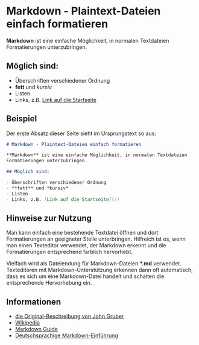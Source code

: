 # Markdown - Plaintext-Dateien einfach formatieren


**Markdown** ist eine einfache Möglichkeit, in normalen Textdateien Formatierungen unterzubringen.

## Möglich sind:

- Überschriften verschiedener Ordnung
- **fett** und *kursiv*
- Listen
- Links, z.B. [Link auf die Startseite](/)


## Beispiel


Der erste Absatz dieser Seite sieht im Ursprungstext so aus:


```markdown
# Markdown - Plaintext-Dateien einfach formatieren

**Markdown** ist eine einfache Möglichkeit, in normalen Textdateien
Formatierungen unterzubringen.

## Möglich sind:

- Überschriften verschiedener Ordnung
- **fett** und *kursiv*
- Listen
- Links, z.B. [Link auf die Startseite](/)
```


## Hinweise zur Nutzung

Man kann einfach eine bestehende Textdatei öffnen und dort Formatierungen an geeigneter Stelle unterbringen. Hilfreich ist es, wenn man einen Texteditor verwendet, der Markdown erkennt und die Formatierungen entsprechend farblich hervorhebt.

Vielfach wird als Dateiendung für Markdown-Dateien **\*.md** verwendet. Texteditoren mit Markdown-Unterstützung erkennen dann oft automatisch, dass es sich um eine Markdown-Datei handelt und schalten die entsprechende Hervorhebung ein.



## Informationen

- [die Original-Beschreibung von John Gruber](https://daringfireball.net/projects/markdown/)
- [Wikipedia](https://de.wikipedia.org/wiki/Markdown)
- [Markdown Guide](https://www.markdownguide.org/)
- [Deutschsprachige Markdown-Einführung](https://markdown-syntax.de/Syntax/)

